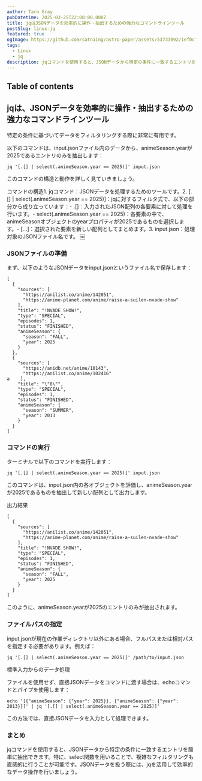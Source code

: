 ```yaml
---
author: Taro Gray
pubDatetime: 2025-03-25T22:00:00.000Z
title: jqはJSONデータを効率的に操作・抽出するための強力なコマンドラインツール
postSlug: linux-jq
featured: true
ogImage: https://github.com/satnaing/astro-paper/assets/53733092/1ef0cf03-8137-4d67-ac81-84a032119e3a
tags:
  - Linux
  - jq
description: jqコマンドを使用すると、JSONデータから特定の条件に一致するエントリを簡単に抽出できます。特に、select関数を用いることで、複雑なフィルタリングも直感的に行うことが可能です。JSONデータを扱う際には、jqを活用して効率的なデータ操作を行いましょう。
---
```


## Table of contents

## jqは、JSONデータを効率的に操作・抽出するための強力なコマンドラインツール

特定の条件に基づいてデータをフィルタリングする際に非常に有用です。

以下のコマンドは、input.jsonファイル内のデータから、animeSeason.yearが2025であるエントリのみを抽出します：

```
jq '[.[] | select(.animeSeason.year == 2025)]' input.json
```

このコマンドの構造と動作を詳しく見ていきましょう。

コマンドの構造1. jqコマンド：JSONデータを処理するためのツールです。2. [.[] | select(.animeSeason.year == 2025)]：jqに対するフィルタ式で、以下の部分から成り立っています：- .[]：入力されたJSON配列の各要素に対して処理を行います。- select(.animeSeason.year == 2025)：各要素の中で、animeSeasonオブジェクトのyearプロパティが2025であるものを選択します。- [...]：選択された要素を新しい配列としてまとめます。3. input.json：処理対象のJSONファイル名です。 ￼

### JSONファイルの準備

まず、以下のようなJSONデータをinput.jsonというファイル名で保存します：

```
[
  {
    "sources": [
      "https://anilist.co/anime/142051",
      "https://anime-planet.com/anime/raise-a-suilen-nvade-show"
    ],
    "title": "!NVADE SHOW!",
    "type": "SPECIAL",
    "episodes": 1,
    "status": "FINISHED",
    "animeSeason": {
      "season": "FALL",
      "year": 2025
    }
  },
  {
    "sources": [
      "https://anidb.net/anime/10143",
      "https://anilist.co/anime/102416"
a    ],
    "title": "\"0\"",
    "type": "SPECIAL",
    "episodes": 1,
    "status": "FINISHED",
    "animeSeason": {
      "season": "SUMMER",
      "year": 2013
    }
  }
]
```

### コマンドの実行

ターミナルで以下のコマンドを実行します：

```
jq '[.[] | select(.animeSeason.year == 2025)]' input.json
```

このコマンドは、input.json内の各オブジェクトを評価し、animeSeason.yearが2025であるものを抽出して新しい配列として出力します。

出力結果

```
[
  {
    "sources": [
      "https://anilist.co/anime/142051",
      "https://anime-planet.com/anime/raise-a-suilen-nvade-show"
    ],
    "title": "!NVADE SHOW!",
    "type": "SPECIAL",
    "episodes": 1,
    "status": "FINISHED",
    "animeSeason": {
      "season": "FALL",
      "year": 2025
    }
  }
]
```

このように、animeSeason.yearが2025のエントリのみが抽出されます。

### ファイルパスの指定

input.jsonが現在の作業ディレクトリ以外にある場合、フルパスまたは相対パスを指定する必要があります。例えば：

```
jq '[.[] | select(.animeSeason.year == 2025)]' /path/to/input.json
```

標準入力からのデータ処理

ファイルを使用せず、直接JSONデータをコマンドに渡す場合は、echoコマンドとパイプを使用します：

```
echo '[{"animeSeason": {"year": 2025}}, {"animeSeason": {"year": 2013}}]' | jq '[.[] | select(.animeSeason.year == 2025)]'
```

この方法では、直接JSONデータを入力として処理できます。

### まとめ

jqコマンドを使用すると、JSONデータから特定の条件に一致するエントリを簡単に抽出できます。特に、select関数を用いることで、複雑なフィルタリングも直感的に行うことが可能です。JSONデータを扱う際には、jqを活用して効率的なデータ操作を行いましょう。
